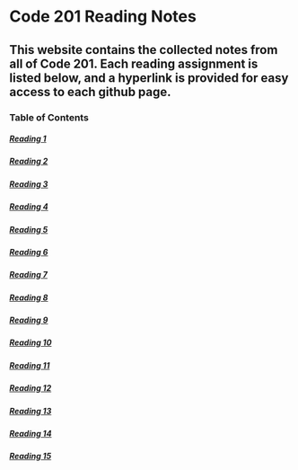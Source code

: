 # Code 201 Reading Notes

## This website contains the collected notes from all of Code 201. Each reading assignment is listed below, and a hyperlink is provided for easy access to each github page. 

### Table of Contents

##### [Reading 1](https://racarter1215.github.io/reading-notes/class-01)

##### [Reading 2](https://racarter1215.github.io/reading-notes/class-02)

##### [Reading 3](https://racarter1215.github.io/reading-notes/class-03)

##### [Reading 4](https://racarter1215.github.io/reading-notes/class-04)

##### [Reading 5](https://racarter1215.github.io/reading-notes/class-05)

##### [Reading 6](https://racarter1215.github.io/reading-notes/class-06)

##### [Reading 7](https://racarter1215.github.io/reading-notes/class-07)

##### [Reading 8](https://racarter1215.github.io/reading-notes/class-08)

##### [Reading 9](https://racarter1215.github.io/reading-notes/class-09)

##### [Reading 10](https://racarter1215.github.io/reading-notes/class-10)

##### [Reading 11](https://racarter1215.github.io/reading-notes/class-11)

##### [Reading 12](https://racarter1215.github.io/reading-notes/class-12)

##### [Reading 13](https://racarter1215.github.io/reading-notes/class-13)

##### [Reading 14](https://racarter1215.github.io/reading-notes/class-14)

##### [Reading 15](https://racarter1215.github.io/reading-notes/class-15)
